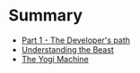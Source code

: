 # Summary

* [Part 1 - The Developer's path](part_1_-_the_developers_path.md)
* [Understanding the Beast](understanding_the_beast.md)
* [The Yogi Machine](the_yogi_machine.md)

